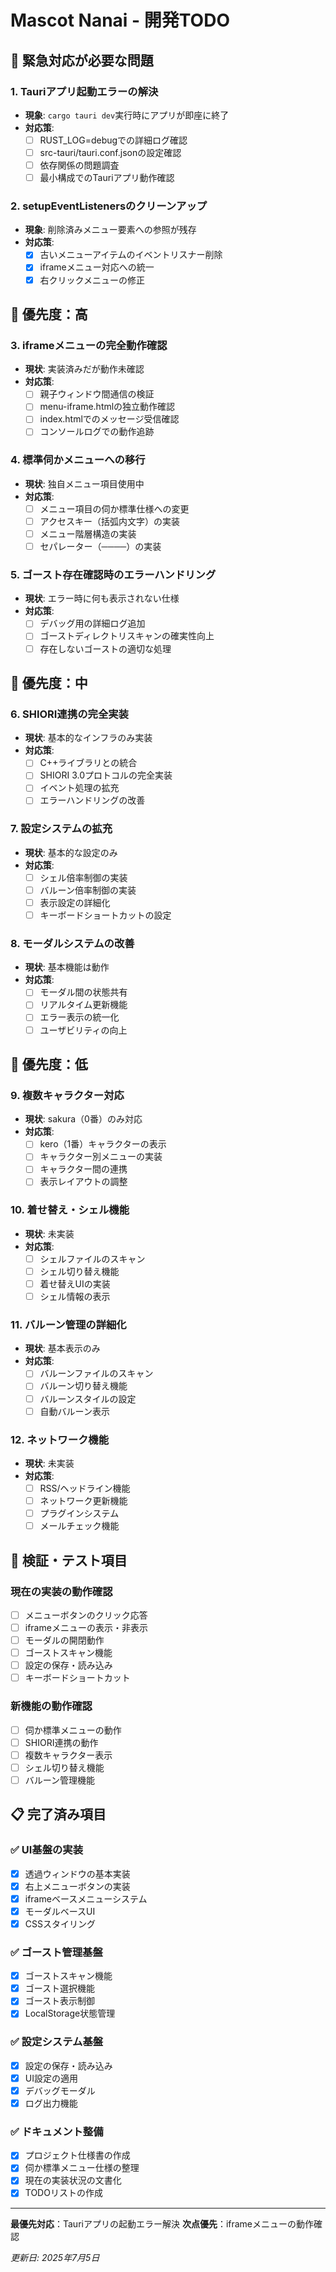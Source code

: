 # Mascot Nanai - 開発TODO

## 🚨 緊急対応が必要な問題

### 1. Tauriアプリ起動エラーの解決
- **現象**: `cargo tauri dev`実行時にアプリが即座に終了
- **対応策**:
  - [ ] RUST_LOG=debugでの詳細ログ確認
  - [ ] src-tauri/tauri.conf.jsonの設定確認
  - [ ] 依存関係の問題調査
  - [ ] 最小構成でのTauriアプリ動作確認

### 2. setupEventListenersのクリーンアップ
- **現象**: 削除済みメニュー要素への参照が残存
- **対応策**:
  - [x] 古いメニューアイテムのイベントリスナー削除
  - [x] iframeメニュー対応への統一
  - [x] 右クリックメニューの修正

## 🎯 優先度：高

### 3. iframeメニューの完全動作確認
- **現状**: 実装済みだが動作未確認
- **対応策**:
  - [ ] 親子ウィンドウ間通信の検証
  - [ ] menu-iframe.htmlの独立動作確認
  - [ ] index.htmlでのメッセージ受信確認
  - [ ] コンソールログでの動作追跡

### 4. 標準伺かメニューへの移行
- **現状**: 独自メニュー項目使用中
- **対応策**:
  - [ ] メニュー項目の伺か標準仕様への変更
  - [ ] アクセスキー（括弧内文字）の実装
  - [ ] メニュー階層構造の実装
  - [ ] セパレーター（────）の実装

### 5. ゴースト存在確認時のエラーハンドリング
- **現状**: エラー時に何も表示されない仕様
- **対応策**:
  - [ ] デバッグ用の詳細ログ追加
  - [ ] ゴーストディレクトリスキャンの確実性向上
  - [ ] 存在しないゴーストの適切な処理

## 🔧 優先度：中

### 6. SHIORI連携の完全実装
- **現状**: 基本的なインフラのみ実装
- **対応策**:
  - [ ] C++ライブラリとの統合
  - [ ] SHIORI 3.0プロトコルの完全実装
  - [ ] イベント処理の拡充
  - [ ] エラーハンドリングの改善

### 7. 設定システムの拡充
- **現状**: 基本的な設定のみ
- **対応策**:
  - [ ] シェル倍率制御の実装
  - [ ] バルーン倍率制御の実装
  - [ ] 表示設定の詳細化
  - [ ] キーボードショートカットの設定

### 8. モーダルシステムの改善
- **現状**: 基本機能は動作
- **対応策**:
  - [ ] モーダル間の状態共有
  - [ ] リアルタイム更新機能
  - [ ] エラー表示の統一化
  - [ ] ユーザビリティの向上

## 🎨 優先度：低

### 9. 複数キャラクター対応
- **現状**: sakura（0番）のみ対応
- **対応策**:
  - [ ] kero（1番）キャラクターの表示
  - [ ] キャラクター別メニューの実装
  - [ ] キャラクター間の連携
  - [ ] 表示レイアウトの調整

### 10. 着せ替え・シェル機能
- **現状**: 未実装
- **対応策**:
  - [ ] シェルファイルのスキャン
  - [ ] シェル切り替え機能
  - [ ] 着せ替えUIの実装
  - [ ] シェル情報の表示

### 11. バルーン管理の詳細化
- **現状**: 基本表示のみ
- **対応策**:
  - [ ] バルーンファイルのスキャン
  - [ ] バルーン切り替え機能
  - [ ] バルーンスタイルの設定
  - [ ] 自動バルーン表示

### 12. ネットワーク機能
- **現状**: 未実装
- **対応策**:
  - [ ] RSS/ヘッドライン機能
  - [ ] ネットワーク更新機能
  - [ ] プラグインシステム
  - [ ] メールチェック機能

## 🧪 検証・テスト項目

### 現在の実装の動作確認
- [ ] メニューボタンのクリック応答
- [ ] iframeメニューの表示・非表示
- [ ] モーダルの開閉動作
- [ ] ゴーストスキャン機能
- [ ] 設定の保存・読み込み
- [ ] キーボードショートカット

### 新機能の動作確認
- [ ] 伺か標準メニューの動作
- [ ] SHIORI連携の動作
- [ ] 複数キャラクター表示
- [ ] シェル切り替え機能
- [ ] バルーン管理機能

## 📋 完了済み項目

### ✅ UI基盤の実装
- [x] 透過ウィンドウの基本実装
- [x] 右上メニューボタンの実装
- [x] iframeベースメニューシステム
- [x] モーダルベースUI
- [x] CSSスタイリング

### ✅ ゴースト管理基盤
- [x] ゴーストスキャン機能
- [x] ゴースト選択機能
- [x] ゴースト表示制御
- [x] LocalStorage状態管理

### ✅ 設定システム基盤
- [x] 設定の保存・読み込み
- [x] UI設定の適用
- [x] デバッグモーダル
- [x] ログ出力機能

### ✅ ドキュメント整備
- [x] プロジェクト仕様書の作成
- [x] 伺か標準メニュー仕様の整理
- [x] 現在の実装状況の文書化
- [x] TODOリストの作成

---

**最優先対応**：Tauriアプリの起動エラー解決
**次点優先**：iframeメニューの動作確認

*更新日: 2025年7月5日*
